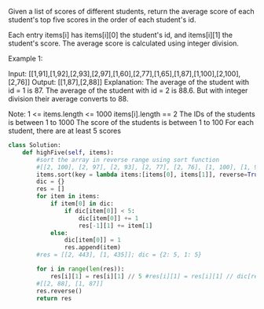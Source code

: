 Given a list of scores of different students, return the average score of each student's top five scores in the order of each student's id.

Each entry items[i] has items[i][0] the student's id, and items[i][1] the student's score.  The average score is calculated using integer division.

Example 1:

Input: [[1,91],[1,92],[2,93],[2,97],[1,60],[2,77],[1,65],[1,87],[1,100],[2,100],[2,76]]
Output: [[1,87],[2,88]]
Explanation: 
The average of the student with id = 1 is 87.
The average of the student with id = 2 is 88.6. But with integer division their average converts to 88.
 
Note:
1 <= items.length <= 1000
items[i].length == 2
The IDs of the students is between 1 to 1000
The score of the students is between 1 to 100
For each student, there are at least 5 scores

```Python
class Solution:
    def highFive(self, items):
        #sort the array in reverse range using sort function
        #[[2, 100], [2, 97], [2, 93], [2, 77], [2, 76], [1, 100], [1, 92], [1, 91], [1, 87], [1, 65], [1, 60]]
        items.sort(key = lambda items:[items[0], items[1]], reverse=True)
        dic = {}
        res = []
        for item in items:
            if item[0] in dic:
                if dic[item[0]] < 5:
                    dic[item[0]] += 1
                    res[-1][1] += item[1]
            else:
                dic[item[0]] = 1
                res.append(item)
        #res = [[2, 443], [1, 435]]; dic = {2: 5, 1: 5}

        for i in range(len(res)):
            res[i][1] = res[i][1] // 5 #res[i][1] = res[i][1] // dic[res[i][0]]
        #[[2, 88], [1, 87]]
        res.reverse()
        return res
```
